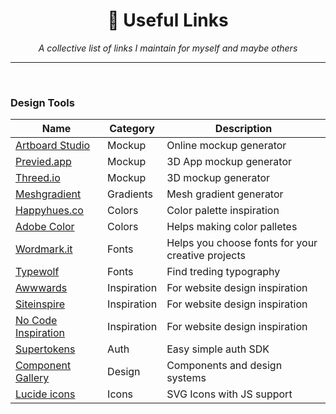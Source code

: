  <div align="center">
    <h1>🍄 Useful Links</h1>
    <i>A collective list of links I maintain for myself and maybe others</i>
</div>

---

<br />

### Design Tools

Name | Category | Description |
|---|---|---|
| [Artboard Studio](https://artboard.studio/) | Mockup | Online mockup generator |
| [Previed.app](https://previewed.app/) | Mockup | 3D App mockup generator |
| [Threed.io](https://threed.io/) | Mockup | 3D mockup generator
| [Meshgradient](https://meshgradient.com/) | Gradients | Mesh gradient generator |
| [Happyhues.co](https://www.happyhues.co/) | Colors | Color palette inspiration |
| [Adobe Color](https://color.adobe.com/) | Colors | Helps making color palletes |
| [Wordmark.it](https://wordmark.it/) | Fonts | Helps you choose fonts for your creative projects |
| [Typewolf](https://www.typewolf.com/) | Fonts | Find treding typography |
| [Awwwards](https://www.awwwards.com/) | Inspiration | For website design inspiration |
| [Siteinspire](https://www.siteinspire.com/) | Inspiration | For website design inspiration |
| [No Code Inspiration](https://www.nocodeinspire.com/) | Inspiration | For website design inspiration |
| [Supertokens](https://github.com/supertokens/supertokens-core) | Auth | Easy simple auth SDK |
| [Component Gallery](https://component.gallery/components/) | Design | Components and design systems|
| [Lucide icons](https://lucide.dev/) | Icons | SVG Icons with JS support|
